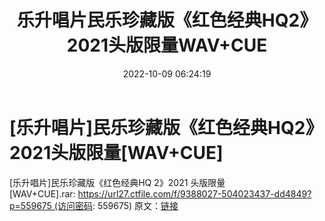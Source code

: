 ﻿---
title: 乐升唱片民乐珍藏版《红色经典HQ2》2021头版限量WAV+CUE
date: 2022-10-09 06:24:19
categories: 古典音乐、新世纪、纯音雅乐
tags: 纯音雅乐
---
# [乐升唱片]民乐珍藏版《红色经典HQ2》2021头版限量[WAV+CUE]

[乐升唱片]民乐珍藏版《红色经典HQ 2》2021
头版限量[WAV+CUE].rar: https://url27.ctfile.com/f/9388027-504023437-dd4849?p=559675 (访问密码:
559675)
原文：[链接](https://blog.sina.com.cn/s/blog_1647c7e7601030zu1.html)